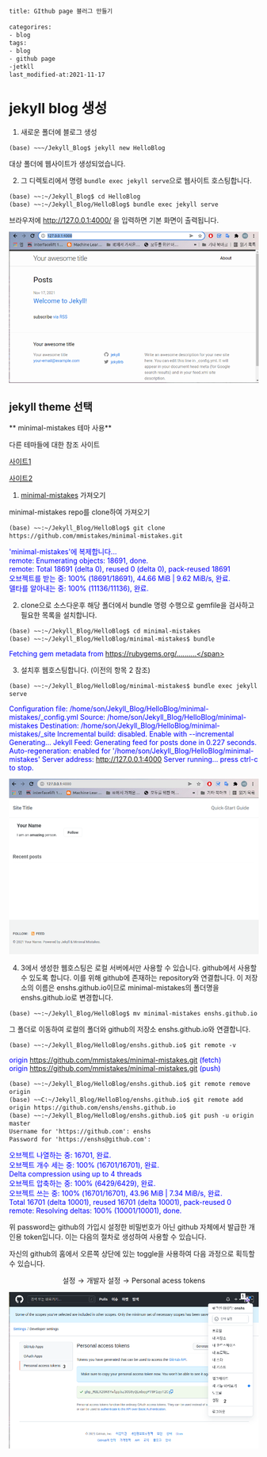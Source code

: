 ```
title: GIthub page 블러그 만들기

categorires:
- blog
tags:
- blog
- github page
-jetkll
last_modified-at:2021-11-17
```

# jekyll blog 생성 

1. 새로운 폴더에 블로그 생성 
```
(base) ~~~/Jekyll_Blog$ jekyll new HelloBlog
```
대상 폴더에 웹사이트가 생성되었습니다. 

2. 그 디렉토리에서 명령 ``bundle exec jekyll serve``으로 웹사이트 호스팅합니다. 
```
(base) ~~:~/Jekyll_Blog$ cd HelloBlog
(base) ~~:~/Jekyll_Blog/HelloBlog$ bundle exec jekyll serve
```
브라우저에 http://127.0.0.1:4000/ 을 입력하면 기본 화면이 출력됩니다. 

![기본화면](https://github.com/enshs/enshs.github.io/blob/master/image/jekyll%EA%B8%B0%EB%B3%B8%ED%99%94%EB%A9%B4.png)

## jekyll  theme  선택 

** minimal-mistakes 테마 사용**

다른 테마들에 대한 참조 사이트 

[사이트1](http://jekyllthemes.org/)

[사이트2](https://jekyllthemes.io/)

1. [minimal-mistakes](https://github.com/mmistakes/minimal-mistakes) 가져오기 

minimal-mistakes repo를 clone하여 가져오기 

```
(base) ~~:~/Jekyll_Blog/HelloBlog$ git clone https://github.com/mmistakes/minimal-mistakes.git
```
<span style="color:blue"> 'minimal-mistakes'에 복제합니다...<br/>
     remote: Enumerating objects: 18691, done.<br/>
     remote: Total 18691 (delta 0), reused 0 (delta 0), pack-reused 18691<br/>
     오브젝트를 받는 중: 100% (18691/18691), 44.66 MiB | 9.62 MiB/s, 완료.<br/>
     델타를 알아내는 중: 100% (11136/11136), 완료.</span>

2. clone으로 소스다운후 해당 폴더에서 bundle 명령 수행으로 gemfile을 검사하고 필요한 목록을 설치합니다. 
```
(base) ~~:~/Jekyll_Blog/HelloBlog$ cd minimal-mistakes
(base) ~~:~/Jekyll_Blog/HelloBlog/minimal-mistakes$ bundle 
```
<span style="color:blue">Fetching gem metadata from https://rubygems.org/..........</span>

3. 설치후 웹호스팅합니다. (이전의 항목 2 참조) 
```
(base) ~~:~/Jekyll_Blog/HelloBlog/minimal-mistakes$ bundle exec jekyll serve
```
<span style="color:blue"> Configuration file: /home/son/Jekyll_Blog/HelloBlog/minimal-mistakes/_config.yml
            Source: /home/son/Jekyll_Blog/HelloBlog/minimal-mistakes
       Destination: /home/son/Jekyll_Blog/HelloBlog/minimal-mistakes/_site
 Incremental build: disabled. Enable with --incremental
      Generating... 
       Jekyll Feed: Generating feed for posts
                    done in 0.227 seconds.
 Auto-regeneration: enabled for '/home/son/Jekyll_Blog/HelloBlog/minimal-mistakes'
    Server address: http://127.0.0.1:4000
  Server running... press ctrl-c to stop.</span>

![기본화면2](https://github.com/enshs/enshs.github.io/blob/master/image/jekyll%EA%B8%B0%EB%B3%B8%ED%99%94%EB%A9%B42.png)

4. 3에서 생성한 웹호스팅은 로컬 서버에서만 사용할 수 있습니다. github에서 사용할 수 있도록 합니다. 이를 위해 github에 존재하는 repository와 연결합니다. 이 저장소의 이름은 enshs.github.io이므로 minimal-mistakes의 폴더명을 enshs.github.io로 변경합니다. 
```
(base) ~~:~/Jekyll_Blog/HelloBlog$ mv minimal-mistakes enshs.github.io
```
그 폴더로 이동하여 로컬의 폴더와 github의 저장소 enshs.github.io와 연결합니다. 
```
(base) ~~:~/Jekyll_Blog/HelloBlog/enshs.github.io$ git remote -v
```
<span style="color:blue">origin	https://github.com/mmistakes/minimal-mistakes.git (fetch)<br/>
origin	https://github.com/mmistakes/minimal-mistakes.git (push)</span>
```
(base) ~~:~/Jekyll_Blog/HelloBlog/enshs.github.io$ git remote remove origin
(base) ~~C:~/Jekyll_Blog/HelloBlog/enshs.github.io$ git remote add origin https://github.com/enshs/enshs.github.io
(base) ~~:~/Jekyll_Blog/HelloBlog/enshs.github.io$ git push -u origin master
Username for 'https://github.com': enshs
Password for 'https://enshs@github.com':
```
<span style="color:blue">오브젝트 나열하는 중: 16701, 완료.<br/>
오브젝트 개수 세는 중: 100% (16701/16701), 완료.<br/>
Delta compression using up to 4 threads<br/>
오브젝트 압축하는 중: 100% (6429/6429), 완료.<br/>
오브젝트 쓰는 중: 100% (16701/16701), 43.96 MiB | 7.34 MiB/s, 완료.<br/>
Total 16701 (delta 10001), reused 16701 (delta 10001), pack-reused 0<br/>
remote: Resolving deltas: 100% (10001/10001), done.</span>

위 password는 github의 가입시 설정한 비밀번호가 아닌 github 자체에서 발급한 개인용 token입니다. 이는 다음의 절차로 생성하여 사용할 수 있습니다. 

자신의 github의 홈에서 오른쪽 상단에 있는 toggle을 사용하여 다음 과정으로 획득할 수 있습니다. 

$$\text{설정} \rightarrow \text{개발자 설정} \rightarrow \text{Personal acess tokens}$$

![개인용토큰1](https://github.com/enshs/enshs.github.io/blob/master/image/github_setting1.png)



